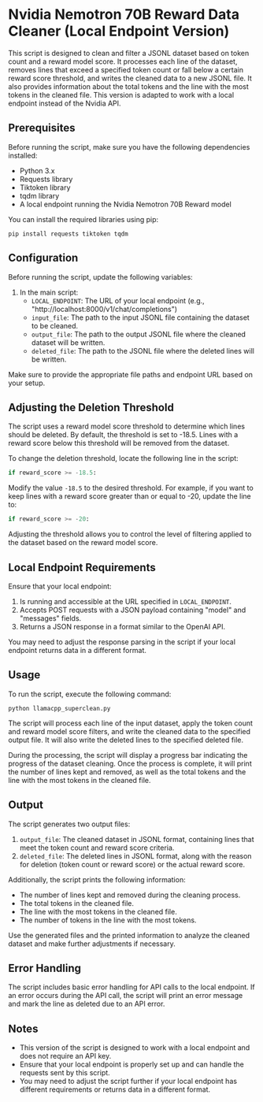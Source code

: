 # Nvidia Nemotron 70B Reward Data Cleaner (Local Endpoint Version)

This script is designed to clean and filter a JSONL dataset based on token count and a reward model score. It processes each line of the dataset, removes lines that exceed a specified token count or fall below a certain reward score threshold, and writes the cleaned data to a new JSONL file. It also provides information about the total tokens and the line with the most tokens in the cleaned file. This version is adapted to work with a local endpoint instead of the Nvidia API.

## Prerequisites

Before running the script, make sure you have the following dependencies installed:

- Python 3.x
- Requests library
- Tiktoken library
- tqdm library
- A local endpoint running the Nvidia Nemotron 70B Reward model

You can install the required libraries using pip:

```
pip install requests tiktoken tqdm
```

## Configuration

Before running the script, update the following variables:

1. In the main script:
   - `LOCAL_ENDPOINT`: The URL of your local endpoint (e.g., "http://localhost:8000/v1/chat/completions")
   - `input_file`: The path to the input JSONL file containing the dataset to be cleaned.
   - `output_file`: The path to the output JSONL file where the cleaned dataset will be written.
   - `deleted_file`: The path to the JSONL file where the deleted lines will be written.

Make sure to provide the appropriate file paths and endpoint URL based on your setup.

## Adjusting the Deletion Threshold

The script uses a reward model score threshold to determine which lines should be deleted. By default, the threshold is set to -18.5. Lines with a reward score below this threshold will be removed from the dataset.

To change the deletion threshold, locate the following line in the script:

```python
if reward_score >= -18.5:
```

Modify the value `-18.5` to the desired threshold. For example, if you want to keep lines with a reward score greater than or equal to -20, update the line to:

```python
if reward_score >= -20:
```

Adjusting the threshold allows you to control the level of filtering applied to the dataset based on the reward model score.

## Local Endpoint Requirements

Ensure that your local endpoint:

1. Is running and accessible at the URL specified in `LOCAL_ENDPOINT`.
2. Accepts POST requests with a JSON payload containing "model" and "messages" fields.
3. Returns a JSON response in a format similar to the OpenAI API.

You may need to adjust the response parsing in the script if your local endpoint returns data in a different format.

## Usage

To run the script, execute the following command:

```
python llamacpp_superclean.py
```

The script will process each line of the input dataset, apply the token count and reward model score filters, and write the cleaned data to the specified output file. It will also write the deleted lines to the specified deleted file.

During the processing, the script will display a progress bar indicating the progress of the dataset cleaning. Once the process is complete, it will print the number of lines kept and removed, as well as the total tokens and the line with the most tokens in the cleaned file.

## Output

The script generates two output files:

1. `output_file`: The cleaned dataset in JSONL format, containing lines that meet the token count and reward score criteria.
2. `deleted_file`: The deleted lines in JSONL format, along with the reason for deletion (token count or reward score) or the actual reward score.

Additionally, the script prints the following information:

- The number of lines kept and removed during the cleaning process.
- The total tokens in the cleaned file.
- The line with the most tokens in the cleaned file.
- The number of tokens in the line with the most tokens.

Use the generated files and the printed information to analyze the cleaned dataset and make further adjustments if necessary.

## Error Handling

The script includes basic error handling for API calls to the local endpoint. If an error occurs during the API call, the script will print an error message and mark the line as deleted due to an API error.

## Notes

- This version of the script is designed to work with a local endpoint and does not require an API key.
- Ensure that your local endpoint is properly set up and can handle the requests sent by this script.
- You may need to adjust the script further if your local endpoint has different requirements or returns data in a different format.
